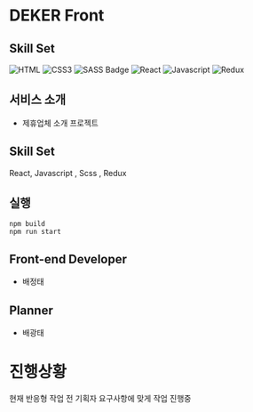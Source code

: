 # DEKER Front

## Skill Set
![HTML](https://img.shields.io/badge/HTML5-E34F26?style=for-the-badge&logo=html5&logoColor=white)
![CSS3](https://img.shields.io/badge/CSS3-1572B6?style=for-the-badge&logo=css3&logoColor=white)
![SASS Badge](https://img.shields.io/badge/Sass-CC6699?style=for-the-badge&logo=sass&logoColor=white)
![React](https://img.shields.io/badge/-React-61DBFB?style=for-the-badge&labelColor=black&logo=react&logoColor=61DBFB)
![Javascript](https://img.shields.io/badge/Javascript-F0DB4F?style=for-the-badge&labelColor=black&logo=javascript&logoColor=F0DB4F)
![Redux](https://img.shields.io/badge/Redux-black?style=for-the-badge&labelColor=7248b6&logo=Redux&logoColor=white)

## 서비스 소개
- 제휴업체 소개 프로젝트

## Skill Set
React, Javascript , Scss , Redux 

## 실행
```
npm build
npm run start
```

## Front-end Developer
- 배정태

## Planner
- 배광태


# 진행상황
현재 반응형 작업 전 기획자 요구사항에 맞게 작업 진행중
